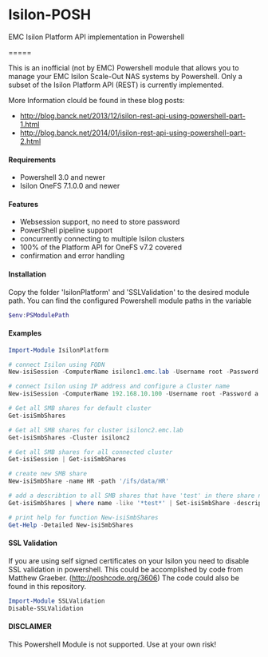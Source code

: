 # Isilon-POSH

EMC Isilon Platform API implementation in Powershell

=====

This is an inofficial (not by EMC) Powershell module that allows you to manage your EMC Isilon Scale-Out NAS systems by Powershell. Only a subset of the  Isilon Platform API (REST) is currently implemented. 

More Information clould be found in these blog posts:
* http://blog.banck.net/2013/12/isilon-rest-api-using-powershell-part-1.html
* http://blog.banck.net/2014/01/isilon-rest-api-using-powershell-part-2.html

#### Requirements
* Powershell 3.0 and newer
* Isilon OneFS 7.1.0.0 and newer

#### Features
* Websession support, no need to store password
* PowerShell pipeline support
* concurrently connecting to multiple Isilon clusters
* 100% of the Platform API for OneFS v7.2 covered
* confirmation and error handling

#### Installation

Copy the folder 'IsilonPlatform' and 'SSLValidation' to the desired module path.
You can find the configured Powershell module paths in the variable 
```PowerShell
$env:PSModulePath
```

#### Examples
```PowerShell
Import-Module IsilonPlatform

# connect Isilon using FQDN
New-isiSession -ComputerName isilonc1.emc.lab -Username root -Password a

# connect Isilon using IP address and configure a Cluster name
New-isiSession -ComputerName 192.168.10.100 -Username root -Password a -Cluster isilonc2

# Get all SMB shares for default cluster
Get-isiSmbShares

# Get all SMB shares for cluster isilonc2.emc.lab
Get-isiSmbShares -Cluster isilonc2

# Get all SMB shares for all connected cluster
Get-isiSession | Get-isiSmbShares

# create new SMB share
New-isiSmbShare -name HR -path '/ifs/data/HR'

# add a describtion to all SMB shares that have 'test' in there share name
Get-isiSmbShares | where name -like '*test*' | Set-isiSmbShare -description 'This is a Test Share'

# print help for function New-isiSmbShares
Get-Help -Detailed New-isiSmbShares
```

#### SSL Validation
If you are using self signed certificates on your Isilon you need to disable SSL validation in powershell.
This could be accomplished by code from Matthew Graeber. (http://poshcode.org/3606)
The code could also be found in this repository.

```PowerShell
Import-Module SSLValidation
Disable-SSLValidation
```

#### DISCLAIMER
This Powershell Module is not supported. Use at your own risk!
